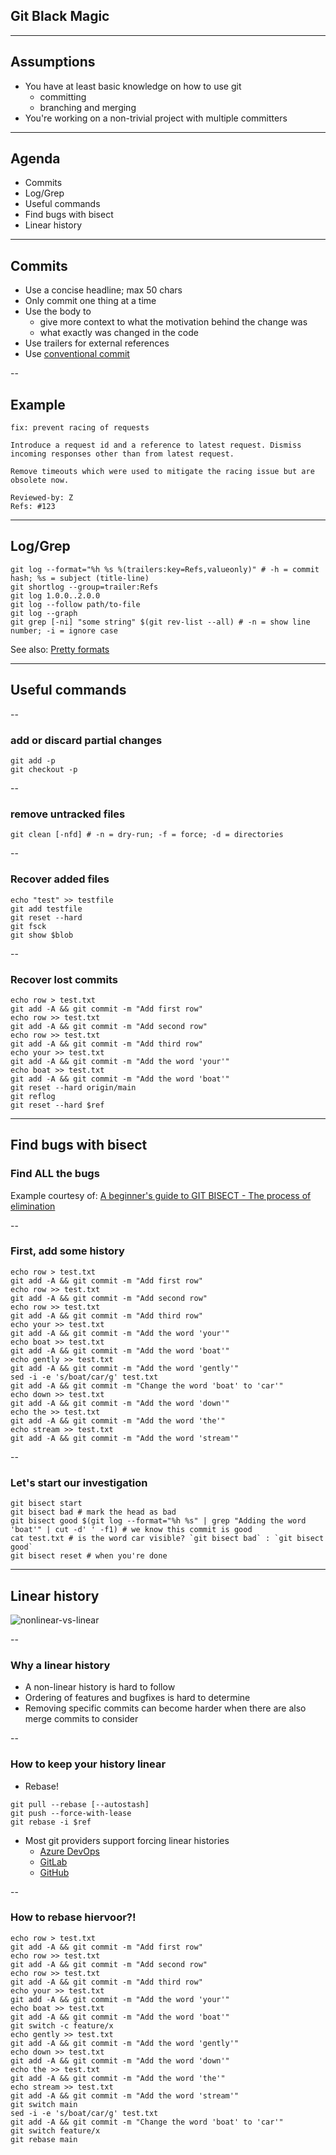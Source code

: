## Git Black Magic

---

## Assumptions

<!-- .slide: class="fragmented-lists" -->
* You have at least basic knowledge on how to use git
    * committing
    * branching and merging
* You're working on a non-trivial project with multiple committers

---

## Agenda

<!-- .slide: class="fragmented-lists" -->
* Commits
* Log/Grep
* Useful commands
* Find bugs with bisect
* Linear history

---

## Commits

<!-- .slide: class="fragmented-lists" -->
* Use a concise headline; max 50 chars
* Only commit one thing at a time
* Use the body to
    * give more context to what the motivation behind the change was
    * what exactly was changed in the code
* Use trailers for external references
* Use [conventional commit](https://www.conventionalcommits.org/en/v1.0.0/)

--

## Example

```text [1|3-7|9-10]
fix: prevent racing of requests

Introduce a request id and a reference to latest request. Dismiss
incoming responses other than from latest request.

Remove timeouts which were used to mitigate the racing issue but are
obsolete now.

Reviewed-by: Z
Refs: #123
```

---

## Log/Grep

```shell [1|2|3|4|5|6]
git log --format="%h %s %(trailers:key=Refs,valueonly)" # -h = commit hash; %s = subject (title-line)
git shortlog --group=trailer:Refs
git log 1.0.0..2.0.0
git log --follow path/to-file
git log --graph
git grep [-ni] "some string" $(git rev-list --all) # -n = show line number; -i = ignore case
```
<!-- .element: style="margin-bottom: 200px" -->
See also: [Pretty formats](https://git-scm.com/docs/pretty-formats)

---

## Useful commands

--

### add or discard partial changes

```shell [1|2]
git add -p
git checkout -p
```

--

### remove untracked files

```shell
git clean [-nfd] # -n = dry-run; -f = force; -d = directories
```

--

### Recover added files
```shell [1-2|3|4-5]
echo "test" >> testfile
git add testfile
git reset --hard
git fsck
git show $blob
```

--

### Recover lost commits
```shell [1-10|11|12-13]
echo row > test.txt
git add -A && git commit -m "Add first row"
echo row >> test.txt
git add -A && git commit -m "Add second row"
echo row >> test.txt
git add -A && git commit -m "Add third row"
echo your >> test.txt
git add -A && git commit -m "Add the word 'your'"
echo boat >> test.txt
git add -A && git commit -m "Add the word 'boat'"
git reset --hard origin/main
git reflog
git reset --hard $ref
```

---

## Find bugs with bisect

### Find ALL the bugs

Example courtesy of: [A beginner's guide to GIT BISECT - The process of elimination](https://www.metaltoad.com/blog/beginners-guide-git-bisect-process-elimination)

--

### First, add some history

```shell
echo row > test.txt
git add -A && git commit -m "Add first row"
echo row >> test.txt
git add -A && git commit -m "Add second row"
echo row >> test.txt
git add -A && git commit -m "Add third row"
echo your >> test.txt
git add -A && git commit -m "Add the word 'your'"
echo boat >> test.txt
git add -A && git commit -m "Add the word 'boat'"
echo gently >> test.txt
git add -A && git commit -m "Add the word 'gently'"
sed -i -e 's/boat/car/g' test.txt 
git add -A && git commit -m "Change the word 'boat' to 'car'"
echo down >> test.txt
git add -A && git commit -m "Add the word 'down'"
echo the >> test.txt
git add -A && git commit -m "Add the word 'the'"
echo stream >> test.txt
git add -A && git commit -m "Add the word 'stream'"
```

--

### Let's start our investigation

```shell [1|2|3|4|5]
git bisect start
git bisect bad # mark the head as bad
git bisect good $(git log --format="%h %s" | grep "Adding the word 'boat'" | cut -d' ' -f1) # we know this commit is good
cat test.txt # is the word car visible? `git bisect bad` : `git bisect good`
git bisect reset # when you're done 
```

---

## Linear history

![nonlinear-vs-linear](1-nonlinear-vs-linear.png)

--

### Why a linear history

<!-- .slide: class="fragmented-lists" -->
* A non-linear history is hard to follow
* Ordering of features and bugfixes is hard to determine
* Removing specific commits can become harder when there are also merge commits to consider

--

### How to keep your history linear

<!-- .slide: class="fragmented-lists" -->
* Rebase!
```shell
git pull --rebase [--autostash]
git push --force-with-lease
git rebase -i $ref
```
* Most git providers support forcing linear histories
    * [Azure DevOps](https://devblogs.microsoft.com/devops/pull-requests-with-rebase/)
    * [GitLab](https://docs.gitlab.com/ee/user/project/merge_requests/methods/#configure-a-projects-merge-method)
    * [GitHub](https://docs.github.com/en/repositories/configuring-branches-and-merges-in-your-repository/defining-the-mergeability-of-pull-requests/managing-a-branch-protection-rule)

--

### How to rebase hiervoor?!

```shell [1-10|11-19|20-22|23|24]
echo row > test.txt
git add -A && git commit -m "Add first row"
echo row >> test.txt
git add -A && git commit -m "Add second row"
echo row >> test.txt
git add -A && git commit -m "Add third row"
echo your >> test.txt
git add -A && git commit -m "Add the word 'your'"
echo boat >> test.txt
git add -A && git commit -m "Add the word 'boat'"
git switch -c feature/x
echo gently >> test.txt
git add -A && git commit -m "Add the word 'gently'"
echo down >> test.txt
git add -A && git commit -m "Add the word 'down'"
echo the >> test.txt
git add -A && git commit -m "Add the word 'the'"
echo stream >> test.txt
git add -A && git commit -m "Add the word 'stream'"
git switch main 
sed -i -e 's/boat/car/g' test.txt
git add -A && git commit -m "Change the word 'boat' to 'car'"
git switch feature/x
git rebase main
```